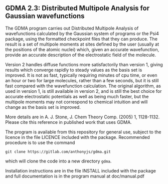 ## GDMA 2.3: Distributed Multipole Analysis for Gaussian wavefunctions

The GDMA program carries out Distributed Multipole Analysis of
wavefunctions calculated by the Gaussian system of programs or the
Psi4 package, using the
formatted checkpoint files that they can produce. The result is a set of
multipole moments at sites defined by the user (usually at the
positions of the atomic nuclei) which, given an accurate wavefunction,
provide an accurate description of the electrostatic field of the
molecule.

Version 2 handles diffuse functions more satisfactorily
than version 1, giving results which converge rapidly to steady values
as the basis set is improved. It is not as fast, typically requiring
minutes of cpu time, or even an hour or two for large molecules,
rather than a few seconds, but it is still
fast compared with the wavefunction calculation. The original algorithm,
as used in version 1, is still available in version 2, and is still the
best choice for accurate electrostatic potentials as well as being much
faster, but the multipole moments may not correspond to chemical intuition
and will change as the basis set is improved.

More details are in
A. J. Stone, J. Chem Theory Comp. (2005) 1, 1128-1132. Please cite
this reference in published work that uses GDMA. 

The program is available from this repository for general use, subject
to the licence in the file LICENCE included with the package. 
Recommended procedure is to use the command
```
git clone https://gitlab.com/anthonyjs/gdma.git
```
which will clone the code into a new directory `gdma`.

Installation instructions are in the file INSTALL included with the
package and full documentation is in the program manual at doc/manual.pdf
